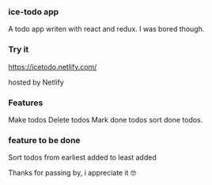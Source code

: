 ### ice-todo app

A todo app writen with react and redux. I was bored though.

### Try it

https://icetodo.netlify.com/

hosted by Netlify

### Features

Make todos
Delete todos
Mark done todos
sort done todos.

### feature to be done

Sort todos from earliest added to least added

Thanks for passing by, i appreciate it 🤓
